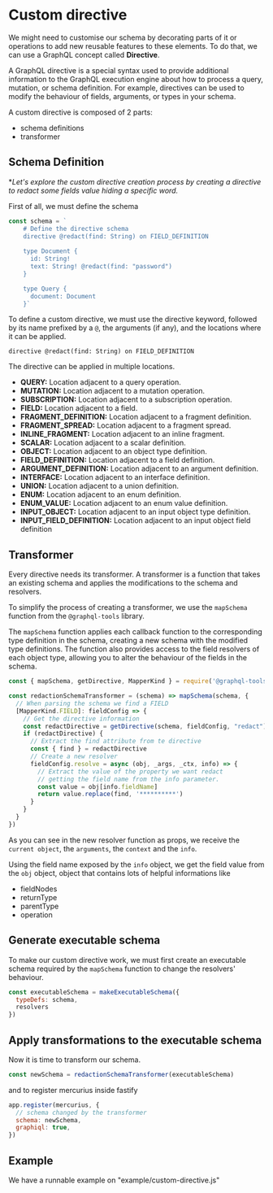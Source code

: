 # Custom directive

We might need to customise our schema by decorating parts of it or operations to add new reusable features to these elements.
To do that, we can use a GraphQL concept called **Directive**.

A GraphQL directive is a special syntax used to provide additional information to the GraphQL execution engine about how to process a query, mutation, or schema definition. 
For example, directives can be used to modify the behaviour of fields, arguments, or types in your schema. 

A custom directive is composed of 2 parts:
- schema definitions
- transformer

## Schema Definition

**Let's explore the custom directive creation process by creating a directive to redact some fields value hiding a specific word.*

First of all, we must define the schema

```js
const schema = `
    # Define the directive schema
    directive @redact(find: String) on FIELD_DEFINITION
    
    type Document {
      id: String!
      text: String! @redact(find: "password")
    }

    type Query {
      document: Document
    }`
```

To define a custom directive, we must use the directive keyword, followed by its name prefixed by a `@`, the arguments (if any), and the locations where it can be applied. 

```
directive @redact(find: String) on FIELD_DEFINITION
```

The directive can be applied in multiple locations.

- **QUERY:** Location adjacent to a query operation.
- **MUTATION:** Location adjacent to a mutation operation.
- **SUBSCRIPTION:** Location adjacent to a subscription operation.
- **FIELD:** Location adjacent to a field.
- **FRAGMENT_DEFINITION:** Location adjacent to a fragment definition.
- **FRAGMENT_SPREAD:** Location adjacent to a fragment spread.
- **INLINE_FRAGMENT:** Location adjacent to an inline fragment.
- **SCALAR:** Location adjacent to a scalar definition.
- **OBJECT:** Location adjacent to an object type definition.
- **FIELD_DEFINITION:** Location adjacent to a field definition.
- **ARGUMENT_DEFINITION:** Location adjacent to an argument definition.
- **INTERFACE:** Location adjacent to an interface definition.
- **UNION:** Location adjacent to a union definition.
- **ENUM:** Location adjacent to an enum definition.
- **ENUM_VALUE:** Location adjacent to an enum value definition.
- **INPUT_OBJECT:** Location adjacent to an input object type definition.
- **INPUT_FIELD_DEFINITION:** Location adjacent to an input object field definition

## Transformer

Every directive needs its transformer.
A transformer is a function that takes an existing schema and applies the modifications to the schema and resolvers.

To simplify the process of creating a transformer, we use the `mapSchema` function from the `@graphql-tools` library.

The `mapSchema` function applies each callback function to the corresponding type definition in the schema, creating a new schema with the modified type definitions. The function also provides access to the field resolvers of each object type, allowing you to alter the behaviour of the fields in the schema.

```js
const { mapSchema, getDirective, MapperKind } = require('@graphql-tools/utils')

const redactionSchemaTransformer = (schema) => mapSchema(schema, {
  // When parsing the schema we find a FIELD
  [MapperKind.FIELD]: fieldConfig => {
    // Get the directive information
    const redactDirective = getDirective(schema, fieldConfig, "redact")?.[0]
    if (redactDirective) {
      // Extract the find attribute from te directive
      const { find } = redactDirective
      // Create a new resolver
      fieldConfig.resolve = async (obj, _args, _ctx, info) => {
        // Extract the value of the property we want redact 
        // getting the field name from the info parameter.
        const value = obj[info.fieldName]
        return value.replace(find, '**********')
      }
    }
  }
})
```

As you can see in the new resolver function as props, we receive the `current object`, the `arguments`, the `context` and the `info`.

Using the field name exposed by the `info` object, we get the field value from the `obj` object, object that contains lots of helpful informations like

- fieldNodes
- returnType
- parentType
- operation

## Generate executable schema
To make our custom directive work, we must first create an executable schema required by the `mapSchema` function to change the resolvers' behaviour.

```js
const executableSchema = makeExecutableSchema({
  typeDefs: schema,
  resolvers
})
```

## Apply transformations to the executable schema

Now it is time to transform our schema.

```js
const newSchema = redactionSchemaTransformer(executableSchema)
```

and to register mercurius inside fastify

```js
app.register(mercurius, {
  // schema changed by the transformer
  schema: newSchema,
  graphiql: true,
})
```

## Example

We have a runnable example on "example/custom-directive.js"
